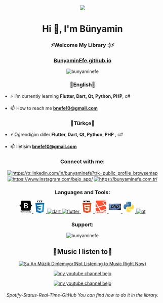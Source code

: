 <p align="center"><a href="https://www.buymeacoffee.com/bunyaminefe" target="_blank"> <img src="https://www.buymeacoffee.com/assets/img/custom_images/orange_img.png"> </p> </a>

<h1 align="center">Hi 👋, I'm Bünyamin</h1>
<h3 align="center">⚡Welcome My Library :)⚡ </h3>
<h3 align="center"><a href="https://BunyaminEfe.github.io">BunyaminEfe.github.io</a></h3>

<p align="center"> <img src="https://komarev.com/ghpvc/?username=bunyaminefe&label=Profilimi%20İnceleyenler%20(Who Viewed%20My Profile)&color=0e75b6&style=flat" alt="bunyaminefe" /> </p>
<h3 align="center">🔭English🔭</h3>

- ⚡ I’m currently learning **Flutter, Dart, Qt, Python, PHP**, c#

- 📫 How to reach me **bnefe10@gmail.com** 

<h3 align="center">🔭Türkçe🔭</h3>

- ⚡ Öğrendiğim diller **Flutter, Dart, Qt, Python, PHP** , c#

- 📫 İletişim **bnefe10@gmail.com**

<h3 align="center">Connect with me:</h3>
<p align="center">
<a href="https://tr.linkedin.com/in/bunyaminefe?trk=public_profile_browsemap" target="blank"><img align="center" src="https://cdn.jsdelivr.net/npm/simple-icons@3.0.1/icons/linkedin.svg" alt="https://tr.linkedin.com/in/bunyaminefe?trk=public_profile_browsemap" height="30" width="40" /></a>
<a href="https://instagram.com/bejo_app/" target="blank"><img align="center" src="https://cdn.jsdelivr.net/npm/simple-icons@3.0.1/icons/instagram.svg" alt="https://www.instagram.com/bejo_app/" height="30" width="40" /></a>
<a href="https://bunyaminefe.com.tr/" target="blank"><img align="center" src="https://cdn.jsdelivr.net/npm/simple-icons@3.0.1/icons/rss.svg" alt="https://bunyaminefe.com.tr/" height="30" width="40" /></a>
</p>


<h3 align="center">Languages and Tools:</h3>
<p align="center"> <a href="https://getbootstrap.com" target="_blank"> <img src="https://raw.githubusercontent.com/devicons/devicon/master/icons/bootstrap/bootstrap-plain-wordmark.svg" alt="bootstrap" width="40" height="40"/> </a> <a href="https://www.w3schools.com/css/" target="_blank"> <img src="https://raw.githubusercontent.com/devicons/devicon/master/icons/css3/css3-original-wordmark.svg" alt="css3" width="40" height="40"/> </a> <a href="https://dart.dev" target="_blank"> <img src="https://www.vectorlogo.zone/logos/dartlang/dartlang-icon.svg" alt="dart" width="40" height="40"/> </a> <a href="https://flutter.dev" target="_blank"> <img src="https://www.vectorlogo.zone/logos/flutterio/flutterio-icon.svg" alt="flutter" width="40" height="40"/> </a> <a href="https://www.w3.org/html/" target="_blank"> <img src="https://raw.githubusercontent.com/devicons/devicon/master/icons/html5/html5-original-wordmark.svg" alt="html5" width="40" height="40"/> </a> <a href="https://laravel.com/" target="_blank"> <img src="https://raw.githubusercontent.com/devicons/devicon/master/icons/laravel/laravel-plain-wordmark.svg" alt="laravel" width="40" height="40"/> </a> <a href="https://www.php.net" target="_blank"> <img src="https://raw.githubusercontent.com/devicons/devicon/master/icons/php/php-original.svg" alt="php" width="40" height="40"/> </a> <a href="https://www.python.org" target="_blank"> <img src="https://raw.githubusercontent.com/devicons/devicon/master/icons/python/python-original.svg" alt="python" width="40" height="40"/> </a> <a href="https://www.qt.io/" target="_blank"> <img src="https://upload.wikimedia.org/wikipedia/commons/0/0b/Qt_logo_2016.svg" alt="qt" width="40" height="40"/> </a> </p>

<h3 align="center">Support:</h3>

<p align="center"><img src="https://github-readme-stats.vercel.app/api/top-langs?username=bunyaminefe&show_icons=true&locale=en&layout=compact" alt="bunyaminefe" /></p>

<h2 align="center">🎵Music I listen to🎵</h2>
<a href="https://open.spotify.com/user/4rvni9j5l95p58zr60wicwlwk"><p align="center"> <img src="https://spotify-status-real-time-git-hub-bunyaminefe.vercel.app/api/run-spotify-status"  alt="Şu An Müzik Dinlemıyor(Not Listening to Music Right Now)" width="600" /></p></a>

<a href="https://www.youtube.com/channel/UCtEUUW-MLfaGNIe0VuMTwXg"><p align="center"> <img src="https://readme-youtube-status-master.vercel.app/api/run-youtube-status"  alt="my youtube channel bejo" width="600" /></p></a>


<a href="https://www.youtube.com/channel/UCtEUUW-MLfaGNIe0VuMTwXg"><p align="center"> <img src="https://readme-youtube-status-master.vercel.app/api/run-youtube-status" alt="my youtube channel bejo" width="600" /></p></a>


<h6 align="center">  Spotify-Status-Real-Time-GitHub You can find how to do it in the library. </h6>




<!--
https://spoti-redmi.bunyaminefe.vercel.app/api/run-spotify-status
(https://open.spotify.com/user/4rvni9j5l95p58zr60wicwlwk)
**BunyaminEfe/BunyaminEfe** is a ✨ _special_ ✨ repository because its `README.md` (this file) appears on your GitHub profile.
<!--
Here are some ideas to get you started: 
<!--
- 🔭 I’m currently working on ...
- 🌱 I’m currently learning ...
- 👯 I’m looking to collaborate on ...
- 🤔 I’m looking for help with ...
- 💬 Ask me about ...
- 📫 How to reach me: ...
- 😄 Pronouns: ...
- ⚡ Fun fact: ...
-->

